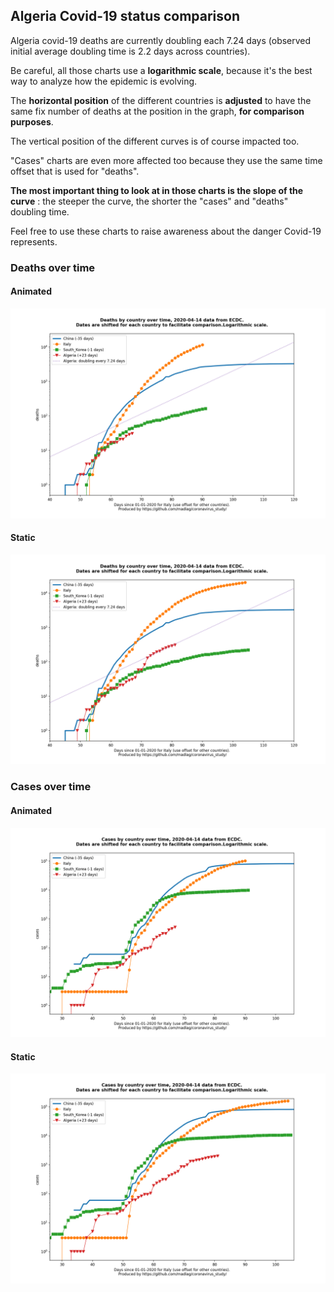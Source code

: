## Algeria Covid-19 status comparison 

Algeria covid-19 deaths are currently doubling each 7.24 days (observed initial average doubling time is 2.2 days across countries).



Be careful, all those charts use a **logarithmic scale**, because it's the best way to analyze how the epidemic is evolving.
 
The **horizontal position** of the different countries is **adjusted** to have the same fix number of deaths at the position in the graph, **for comparison purposes**.

The vertical position of the different curves is of course impacted too.

"Cases" charts are even more affected too because they use the same time offset that is used for "deaths".

**The most important thing to look at in those charts is the slope of the curve** : the steeper the curve, the shorter the "cases" and "deaths" doubling time.

Feel free to use these charts to raise awareness about the danger Covid-19 represents. 


 
### Deaths over time
 
#### Animated
![Algeria covid-19 deaths animated chart](https://raw.githubusercontent.com/madlag/coronavirus_study/master/notebooks/graphs/2020-04-14/countries/Algeria/2020-04-14_Algeria_deaths.gif "Algeria covid-19 deaths animated chart")   
 
#### Static
![Algeria covid-19 deaths static chart](https://raw.githubusercontent.com/madlag/coronavirus_study/master/notebooks/graphs/2020-04-14/countries/Algeria/2020-04-14_Algeria_deaths.png "Algeria covid-19 deaths static chart")   

 
### Cases over time
 
#### Animated
![Algeria covid-19 cases animated chart](https://raw.githubusercontent.com/madlag/coronavirus_study/master/notebooks/graphs/2020-04-14/countries/Algeria/2020-04-14_Algeria_cases.gif "Algeria covid-19 cases animated chart")   
 
#### Static
![Algeria covid-19 cases static chart](https://raw.githubusercontent.com/madlag/coronavirus_study/master/notebooks/graphs/2020-04-14/countries/Algeria/2020-04-14_Algeria_cases.png "Algeria covid-19 cases static chart")   

